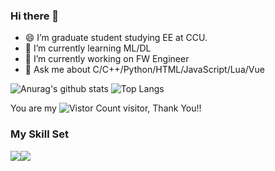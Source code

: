### Hi there 👋
- 😄 I’m graduate student studying EE at CCU.
- 🌱 I’m currently learning ML/DL
- 🔭 I’m currently working on FW Engineer
- 💬 Ask me about C/C++/Python/HTML/JavaScript/Lua/Vue

![Anurag's github stats](https://github-readme-stats.vercel.app/api?username=rainday1029&theme=vue-dark)
![Top Langs](https://github-readme-stats.vercel.app/api/top-langs/?username=rainday1029&layout=compact&theme=vue-dark)

You are my ![Vistor Count](https://profile-counter.glitch.me/rainday1029/count.svg) visitor, Thank You!!

### My Skill Set
![](https://img.shields.io/badge/C-#A8B9CC?style=for-the-badge&logo=openjdk&logoColor=white)![](https://img.shields.io/badge/Python-3776AB?style=for-the-badge&logo=python&logoColor=white)
<!--
**rainday1029/rainday1029** is a ✨ _special_ ✨ repository because its `README.md` (this file) appears on your GitHub profile.

Here are some ideas to get you started:

- 🔭 I’m currently working on ...
- 🌱 I’m currently learning ...
- 👯 I’m looking to collaborate on ...
- 🤔 I’m looking for help with ...
- 💬 Ask me about ...
- 📫 How to reach me: ...
- 😄 Pronouns: ...
- ⚡ Fun fact: ...
-->
